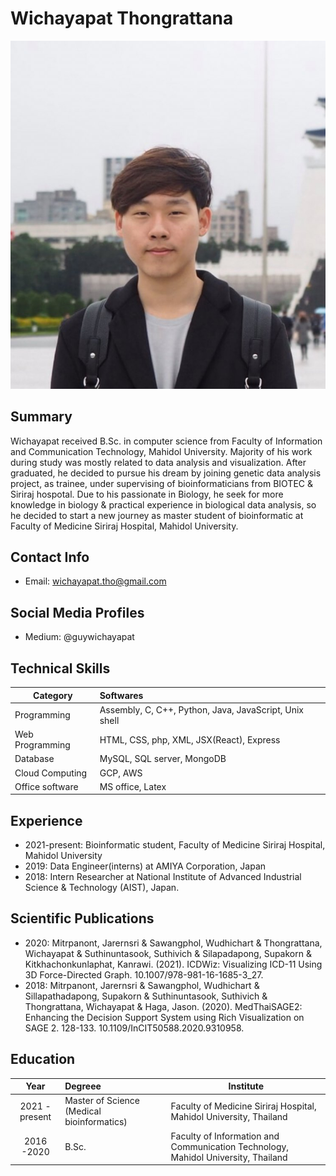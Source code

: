 # Wichayapat Thongrattana

![Profile Image Placeholder](wichayapat.jpg)

## Summary

Wichayapat received B.Sc. in computer science from Faculty of Information and Communication Technology, Mahidol University. Majority of his work during study was mostly related to data analysis and visualization. After graduated, he decided to pursue his dream by joining genetic data analysis project, as trainee, under supervising of bioinformaticians from BIOTEC & Siriraj hospotal. Due to his passionate in Biology, he seek for more knowledge in biology & practical experience in biological data analysis, so he decided to start a new journey as master student of bioinformatic at Faculty of Medicine Siriraj Hospital, Mahidol University.

## Contact Info

- Email: wichayapat.tho@gmail.com

## Social Media Profiles

- Medium: @guywichayapat

## Technical Skills

| Category        | Softwares                                              |
| --------------- | :----------------------------------------------------- |
| Programming     | Assembly, C, C++, Python, Java, JavaScript, Unix shell |
| Web Programming | HTML, CSS, php, XML, JSX(React), Express               |
| Database        | MySQL, SQL server, MongoDB                             |
| Cloud Computing | GCP, AWS                                               |
| Office software | MS office, Latex                                       |

## Experience

- 2021-present: Bioinformatic student, Faculty of Medicine Siriraj Hospital, Mahidol University
- 2019: Data Engineer(interns) at AMIYA Corporation, Japan
- 2018: Intern Researcher at National Institute of Advanced Industrial Science & Technology (AIST), Japan.

## Scientific Publications

- 2020: Mitrpanont, Jarernsri & Sawangphol, Wudhichart & Thongrattana, Wichayapat & Suthinuntasook, Suthivich & Silapadapong, Supakorn & Kitkhachonkunlaphat, Kanrawi. (2021). ICDWiz: Visualizing ICD-11 Using 3D Force-Directed Graph. 10.1007/978-981-16-1685-3_27.
- 2018: Mitrpanont, Jarernsri & Sawangphol, Wudhichart & Sillapathadapong, Supakorn & Suthinuntasook, Suthivich & Thongrattana, Wichayapat & Haga, Jason. (2020). MedThaiSAGE2: Enhancing the Decision Support System using Rich Visualization on SAGE 2. 128-133. 10.1109/InCIT50588.2020.9310958.

## Education

|      Year      | Degreee                                    | Institute                                                                         |
| :------------: | :----------------------------------------- | --------------------------------------------------------------------------------- |
| 2021 - present | Master of Science (Medical bioinformatics) | Faculty of Medicine Siriraj Hospital, Mahidol University, Thailand                |
|   2016 -2020   | B.Sc.                                      | Faculty of Information and Communication Technology, Mahidol University, Thailand |
